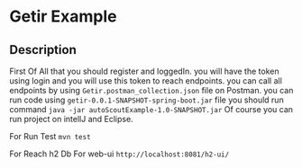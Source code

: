 # Getir Example
## Description
First Of All that you should register and loggedIn. you will have the token using login and you will use this token to reach endpoints.
you can call all endpoints by using  `Getir.postman_collection.json` file  on Postman.
you can run code using `getir-0.0.1-SNAPSHOT-spring-boot.jar` file you should run command
`java -jar autoScoutExample-1.0-SNAPSHOT.jar`
Of course you can run project on intellJ and Eclipse.

For Run Test `mvn test`

For Reach h2 Db For web-ui `http://localhost:8081/h2-ui/`